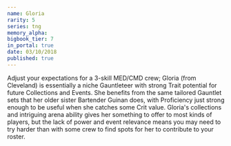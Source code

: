```yaml
---
name: Gloria
rarity: 5
series: tng
memory_alpha:
bigbook_tier: 7
in_portal: true
date: 03/10/2018
published: true
---
```


Adjust your expectations for a 3-skill MED/CMD crew; Gloria (from Cleveland) is essentially a niche Gauntleteer with strong Trait potential for future Collections and Events. She benefits from the same tailored Gauntlet sets that her older sister Bartender Guinan does, with Proficiency just strong enough to be useful when she catches some Crit value. 
Gloria's collections and intriguing arena ability gives her something to offer to most kinds of players, but the lack of power and event relevance means you may need to try harder than with some crew to find spots for her to contribute to your roster.
